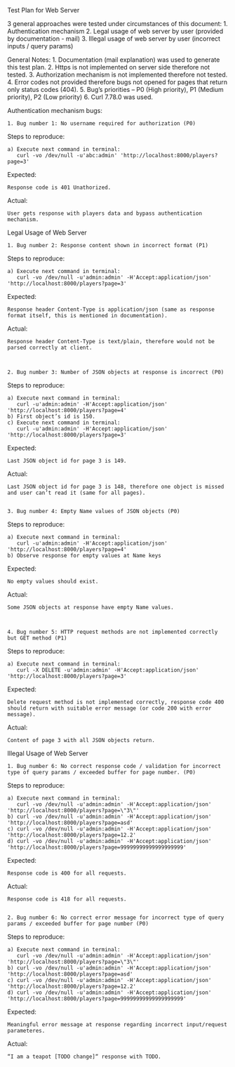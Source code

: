 Test Plan for Web Server



3 general approaches were tested under circumstances of this document:
    1. Authentication mechanism
    2. Legal usage of web server by user (provided by documentation - mail)
    3. Illegal usage of web server by user (incorrect inputs / query params)




General Notes:
    1. Documentation (mail explanation) was used to generate this test plan.
    2. Https is not implemented on server side therefore not tested.
    3. Authorization mechanism is not implemented therefore not tested.
    4. Error codes not provided therefore bugs not opened for pages that return only status codes (404).
    5. Bug’s priorities – P0 (High priority), P1 (Medium priority), P2 (Low priority)
    6. Curl 7.78.0 was used.


Authentication mechanism bugs:

    1. Bug number 1: No username required for authorization (P0)

Steps to reproduce:

    a) Execute next command in terminal: 
       curl -vo /dev/null -u'abc:admin' 'http://localhost:8000/players?page=3'

Expected: 

	Response code is 401 Unathorized.

Actual:

	User gets response with players data and bypass authentication mechanism.


			
Legal Usage of Web Server

    1. Bug number 2: Response content shown in incorrect format (P1)

Steps to reproduce:

    a) Execute next command in terminal: 
       curl -vo /dev/null -u'admin:admin' -H'Accept:application/json' 'http://localhost:8000/players?page=3'

Expected: 

	Response header Content-Type is application/json (same as response format itself, this is mentioned in documentation).

Actual:

	Response header Content-Type is text/plain, therefore would not be parsed correctly at client.



    2. Bug number 3: Number of JSON objects at response is incorrect (P0)

Steps to reproduce:

    a) Execute next command in terminal: 
       curl -u'admin:admin' -H'Accept:application/json' 'http://localhost:8000/players?page=4'
    b) First object’s id is 150.
    c) Execute next command in terminal: 
       curl -u'admin:admin' -H'Accept:application/json' 'http://localhost:8000/players?page=3'


Expected: 

	Last JSON object id for page 3 is 149.

Actual:

	Last JSON object id for page 3 is 148, therefore one object is missed and user can’t read it (same for all pages).


    3. Bug number 4: Empty Name values of JSON objects (P0)

Steps to reproduce:

    a) Execute next command in terminal: 
       curl -u'admin:admin' -H'Accept:application/json' 'http://localhost:8000/players?page=4'
    b) Observe response for empty values at Name keys


Expected: 

	No empty values should exist.

Actual:

	Some JSON objects at response have empty Name values.

       
       
    4. Bug number 5: HTTP request methods are not implemented correctly but GET method (P1)

Steps to reproduce:

    a) Execute next command in terminal: 
       curl -X DELETE -u'admin:admin' -H'Accept:application/json' 'http://localhost:8000/players?page=3'


Expected: 

	Delete request method is not implemented correctly, response code 400 should return with suitable error message (or code 200 with error message).

Actual:

	Content of page 3 with all JSON objects return.
Illegal Usage of Web Server

    1. Bug number 6: No correct response code / validation for incorrect type of query params / exceeded buffer for page number. (P0)

Steps to reproduce:

    a) Execute next command in terminal: 
       curl -vo /dev/null -u'admin:admin' -H'Accept:application/json' 'http://localhost:8000/players?page=\"3\"'
    b) curl -vo /dev/null -u'admin:admin' -H'Accept:application/json' 'http://localhost:8000/players?page=asd'
    c) curl -vo /dev/null -u'admin:admin' -H'Accept:application/json' 'http://localhost:8000/players?page=12.2'
    d) curl -vo /dev/null -u'admin:admin' -H'Accept:application/json' 'http://localhost:8000/players?page=99999999999999999999'

Expected: 

	Response code is 400 for all requests.

Actual:

	Response code is 418 for all requests.


    2. Bug number 6: No correct error message for incorrect type of query params / exceeded buffer for page number (P0)

Steps to reproduce:

    a) Execute next command in terminal: 
       curl -vo /dev/null -u'admin:admin' -H'Accept:application/json' 'http://localhost:8000/players?page=\"3\"'
    b) curl -vo /dev/null -u'admin:admin' -H'Accept:application/json' 'http://localhost:8000/players?page=asd'
    c) curl -vo /dev/null -u'admin:admin' -H'Accept:application/json' 'http://localhost:8000/players?page=12.2'
    d) curl -vo /dev/null -u'admin:admin' -H'Accept:application/json' 'http://localhost:8000/players?page=99999999999999999999'

Expected: 

	Meaningful error message at response regarding incorrect input/request parameteres.

Actual:

	“I am a teapot [TODO change]“ response with TODO.
